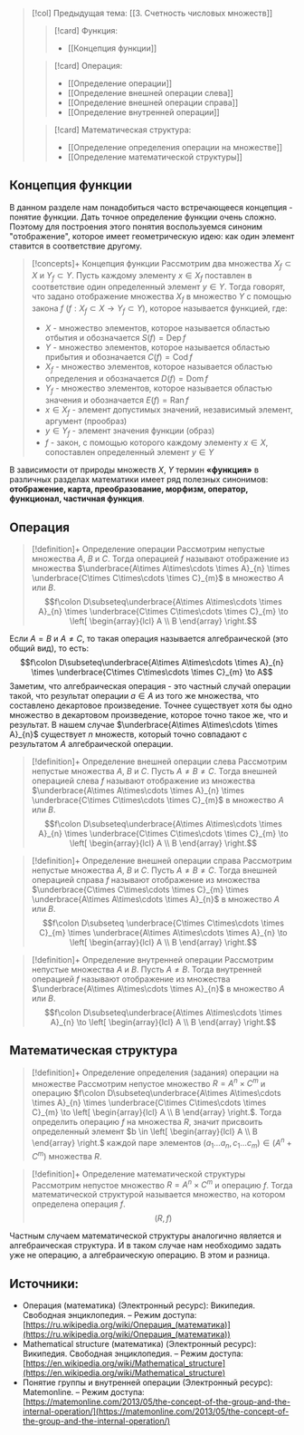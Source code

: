 > [!col] Предыдущая тема: [[3. Счетность числовых множеств]]
>> [!card] Функция:
>> * [[Концепция функции]]
>
>> [!card] Операция:
>> * [[Определение операции]]
>> * [[Определение внешней операции слева]]
>> * [[Определение внешней операции справа]]
>> * [[Определение внутренней операции]]
>
>> [!card] Математическая структура:
>>* [[Определение определения операции на множестве]]
>>* [[Определение математической структуры]]
> 
## Концепция функции
В данном разделе нам понадобиться часто встречающееся концепция - понятие функции. Дать точное определение функции очень сложно. Поэтому для построения этого понятия воспользуемся синоним "отображение", которое имеет геометрическую идею: как один элемент ставится в соответствие другому.  

> [!concepts]+ Концепция функции
> Рассмотрим два множества $X_f \subset X$ и $Y_f \subset Y$. Пусть каждому элементу $x \in X_f$ поставлен в соответствие один определенный элемент $y \in Y$. Тогда говорят, что задано отображение множества $X_f$ в множество $Y$ с помощью закона $f$ $(f: X_f \subset X \rightarrow Y_f \subset Y)$, которое называется функцией, где:
> * $X$ - множество элементов, которое называется областью отбытия и обозначается $S(f) = \operatorname{Dep} f$
> * $Y$ - множество элементов, которое называется областью прибытия и обозначается $C(f) = \operatorname{Cod} f$
> * $X_f$ - множество элементов, которое называется областью определения и обозначается $D(f) = \operatorname{Dom} f$
> * $Y_f$ - множество элементов, которое называется областью значения и обозначается $E(f) = \operatorname{Ran} f$
> * $x \in X_f$ - элемент допустимых значений, независимый элемент, аргумент (прообраз)
> * $y \in Y_f$ - элемент значения функции (образ)
> * $f$ - закон, с помощью которого каждому элементу $x \in X$, сопоставлен определенный элемент $y \in Y$

В зависимости от природы множеств $X$, $Y$ термин **«функция»** в различных разделах математики имеет ряд полезных синонимов: **отображение, карта, преобразование, морфизм, оператор, функционал, частичная функция**.

## Операция
> [!definition]+ Определение операции
> Рассмотрим непустые множества $A$, $B$ и $C$. Тогда операцией $f$ называют отображение из множества $\underbrace{A\times A\times\cdots \times A}_{n} \times \underbrace{C\times C\times\cdots \times C}_{m}$ в множество $A$ или $B$.
> $$f\colon D\subseteq\underbrace{A\times A\times\cdots \times A}_{n} \times \underbrace{C\times C\times\cdots \times C}_{m} \to \left[ \begin{array}{lcl} A \\ B \end{array} \right.$$

Если $A = B$ и $A \not = C$, то такая операция называется алгебраической (это общий вид), то есть:  
$$f\colon D\subseteq\underbrace{A\times A\times\cdots \times A}_{n} \times \underbrace{C\times C\times\cdots \times C}_{m} \to A$$
Заметим, что алгебраическая операция - это частный случай операции такой, что результат операции $a \in A$ из того же множества, что составлено декартовое произведение. Точнее существует хотя бы одно множество в декартовом произведение, которое точно такое же, что и результат. В нашем случае $\underbrace{A\times A\times\cdots \times A}_{n}$ существует $n$ множеств, который точно совпадают с результатом $A$ алгебраической операции.  

> [!definition]+ Определение внешней операции слева
> Рассмотрим непустые множества $A$, $B$ и $C$. Пусть $A \not = В \not = C$. Тогда внешней операцией слева $f$ называют отображение из множества $\underbrace{A\times A\times\cdots \times A}_{n} \times \underbrace{C\times C\times\cdots \times C}_{m}$ в множество $A$ или $B$.
> $$f\colon D\subseteq\underbrace{A\times A\times\cdots \times A}_{n} \times \underbrace{C\times C\times\cdots \times C}_{m} \to \left[ \begin{array}{lcl} A \\ B \end{array} \right.$$

> [!definition]+ Определение внешней операции справа
> Рассмотрим непустые множества $A$, $B$ и $C$. Пусть $A \not = В \not = C$. Тогда внешней операцией справа $f$ называют отображение из множества $\underbrace{C\times C\times\cdots \times C}_{m} \times \underbrace{A\times A\times\cdots \times A}_{n}$ в множество $A$ или $B$.
> $$f\colon D\subseteq \underbrace{C\times C\times\cdots \times C}_{m} \times \underbrace{A\times A\times\cdots \times A}_{n} \to \left[ \begin{array}{lcl} A \\ B \end{array} \right.$$

> [!definition]+ Определение внутренней операции
> Рассмотрим непустые множества $A$ и $B$. Пусть $A \not = В$. Тогда внутренней операцией $f$ называют отображение из множества $\underbrace{A\times A\times\cdots \times A}_{n}$ в множество $A$ или $B$.
> $$f\colon D\subseteq\underbrace{A\times A\times\cdots \times A}_{n} \to \left[ \begin{array}{lcl} A \\ B \end{array} \right.$$

## Математическая структура
> [!definition]+ Определение определения (задания) операции на множестве
> Рассмотрим непустое множество $R = A^n \times C^m$ и операцию $f\colon D\subseteq\underbrace{A\times A\times\cdots \times A}_{n} \times \underbrace{C\times C\times\cdots \times C}_{m} \to \left[ \begin{array}{lcl} A \\ B \end{array} \right.$. Тогда определить операцию $f$ на множества $R$, значит присвоить определенный элемент $b \in \left[ \begin{array}{lcl} A \\ B \end{array} \right.$ каждой паре элементов $(a_1 ... a_n, c_1 ... c_m) \in (A^n + C^m)$ множества $R$.

> [!definition]+ Определение математической структуры
> Рассмотрим непустое множество $R = A^n \times C^m$ и операцию $f$. Тогда математической структурой называется множество, на котором определена операция $f$. 
> $$(R,f)$$

Частным случаем математической структуры аналогично является и алгебраическая структура. И в таком случае нам необходимо задать уже не операцию, а алгебраическую операцию. В этом и разница. 
## Источники:
* Операция (математика) (Электронный ресурс): Википедия. Свободная энциклопедия. – Режим доступа: [https://ru.wikipedia.org/wiki/Операция_(математика)](https://ru.wikipedia.org/wiki/Операция_(математика))
* Mathematical structure (математика) (Электронный ресурс): Википедия. Свободная энциклопедия. – Режим доступа: [https://en.wikipedia.org/wiki/Mathematical_structure](https://en.wikipedia.org/wiki/Mathematical_structure)
* Понятие группы и внутренней операции (Электронный ресурс): Matemonline. – Режим доступа: [https://matemonline.com/2013/05/the-concept-of-the-group-and-the-internal-operation/](https://matemonline.com/2013/05/the-concept-of-the-group-and-the-internal-operation/)


